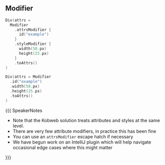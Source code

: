 ## Modifier

```kotlin <kobweb> [code-escape-hatch]
Div(attrs = 
  Modifier
    .attrsModifier {
      id("example")
    }
    .styleModifier {
      width(50.px)
      height(25.px)
    }
    .toAttrs()
)
```

```kotlin 0|2-4 <kobweb> [code-final]
Div(attrs = Modifier
  .id("example")
  .width(50.px)
  .height(25.px)
  .toAttrs()
)
```

{{{ SpeakerNotes

* Note that the Kobweb solution treats attributes and styles at the same level.
* There are very few attribute modifiers, in practice this has been fine
* You can use an `attrsModifier` escape hatch if necessary
* We have begun work on an IntelliJ plugin which will help navigate occasional edge cases where this might matter

}}}
